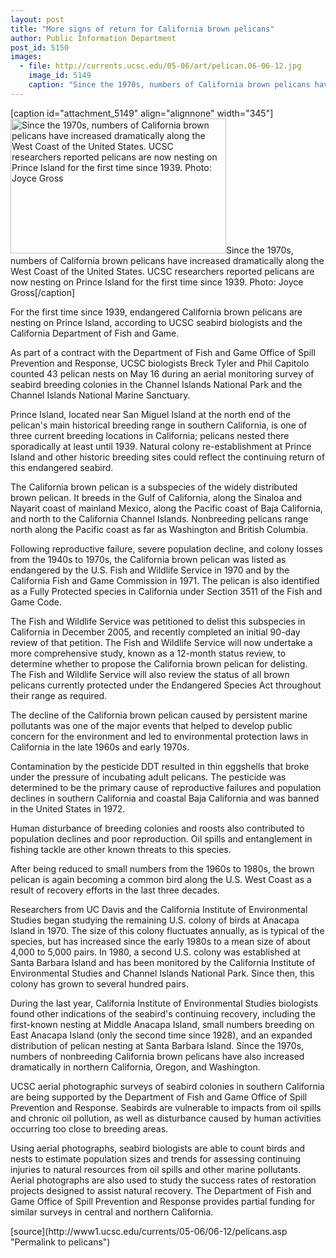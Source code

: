 ```yaml
---
layout: post
title: "More signs of return for California brown pelicans"
author: Public Information Department
post_id: 5150
images:
  - file: http://currents.ucsc.edu/05-06/art/pelican.06-06-12.jpg
    image_id: 5149
    caption: "Since the 1970s, numbers of California brown pelicans have increased dramatically along the West Coast of the United States. UCSC researchers reported pelicans are now nesting on Prince Island for the first time since 1939. Photo: Joyce Gross"
---
```


[caption id="attachment_5149" align="alignnone" width="345"]<a href="http://localhost/mysite/wp-content/uploads/2006/06/pelican.06-06-12.jpg"><img class="size-full wp-image-5149" src="http://localhost/mysite/wp-content/uploads/2006/06/pelican.06-06-12.jpg" alt="Since the 1970s, numbers of California brown pelicans have increased dramatically along the West Coast of the United States. UCSC researchers reported pelicans are now nesting on Prince Island for the first time since 1939. Photo: Joyce Gross" width="345" height="216" /></a>Since the 1970s, numbers of California brown pelicans have increased dramatically along the West Coast of the United States. UCSC researchers reported pelicans are now nesting on Prince Island for the first time since 1939. Photo: Joyce Gross[/caption]
<a name="content" id="content"></a>
<p>
  For the first time since 1939, endangered California brown pelicans are nesting on Prince Island, according to UCSC seabird biologists and the California Department of Fish and Game.
</p>
<p>
  As part of a contract with the Department of Fish and Game Office of Spill Prevention and Response, UCSC biologists Breck Tyler and Phil Capitolo counted 43 pelican nests on May 16 during an aerial monitoring survey of seabird breeding colonies in the Channel Islands National Park and the Channel Islands National Marine Sanctuary.
</p>
<p>
  Prince Island, located near San Miguel Island at the north end of the pelican's main historical breeding range in southern California, is one of three current breeding locations in California; pelicans nested there sporadically at least until 1939. Natural colony re-establishment at Prince Island and other historic breeding sites could reflect the continuing return of this endangered seabird.
</p>
<p>
  The California brown pelican is a subspecies of the widely distributed brown pelican. It breeds in the Gulf of California, along the Sinaloa and Nayarit coast of mainland Mexico, along the Pacific coast of Baja California, and north to the California Channel Islands. Nonbreeding pelicans range north along the Pacific coast as far as Washington and British Columbia.
</p>
<p>
  Following reproductive failure, severe population decline, and colony losses from the 1940s to 1970s, the California brown pelican was listed as endangered by the U.S. Fish and Wildlife Service in 1970 and by the California Fish and Game Commission in 1971. The pelican is also identified as a Fully Protected species in California under Section 3511 of the Fish and Game Code.
</p>
<p>
  The Fish and Wildlife Service was petitioned to delist this subspecies in California in December 2005, and recently completed an initial 90-day review of that petition. The Fish and Wildlife Service will now undertake a more comprehensive study, known as a 12-month status review, to determine whether to propose the California brown pelican for delisting. The Fish and Wildlife Service will also review the status of all brown pelicans currently protected under the Endangered Species Act throughout their range as required.
</p>
<p>
  The decline of the California brown pelican caused by persistent marine pollutants was one of the major events that helped to develop public concern for the environment and led to environmental protection laws in California in the late 1960s and early 1970s.
</p>
<p>
  Contamination by the pesticide DDT resulted in thin eggshells that broke under the pressure of incubating adult pelicans. The pesticide was determined to be the primary cause of reproductive failures and population declines in southern California and coastal Baja California and was banned in the United States in 1972.
</p>
<p>
  Human disturbance of breeding colonies and roosts also contributed to population declines and poor reproduction. Oil spills and entanglement in fishing tackle are other known threats to this species.
</p>
<p>
  After being reduced to small numbers from the 1960s to 1980s, the brown pelican is again becoming a common bird along the U.S. West Coast as a result of recovery efforts in the last three decades.
</p>
<p>
  Researchers from UC Davis and the California Institute of Environmental Studies began studying the remaining U.S. colony of birds at Anacapa Island in 1970. The size of this colony fluctuates annually, as is typical of the species, but has increased since the early 1980s to a mean size of about 4,000 to 5,000 pairs. In 1980, a second U.S. colony was established at Santa Barbara Island and has been monitored by the California Institute of Environmental Studies and Channel Islands National Park. Since then, this colony has grown to several hundred pairs.
</p>
<p>
  During the last year, California Institute of Environmental Studies biologists found other indications of the seabird's continuing recovery, including the first-known nesting at Middle Anacapa Island, small numbers breeding on East Anacapa Island (only the second time since 1928), and an expanded distribution of pelican nesting at Santa Barbara Island. Since the 1970s, numbers of nonbreeding California brown pelicans have also increased dramatically in northern California, Oregon, and Washington.
</p>
<p>
  UCSC aerial photographic surveys of seabird colonies in southern California are being supported by the Department of Fish and Game Office of Spill Prevention and Response. Seabirds are vulnerable to impacts from oil spills and chronic oil pollution, as well as disturbance caused by human activities occurring too close to breeding areas.
</p>
<p>
  Using aerial photographs, seabird biologists are able to count birds and nests to estimate population sizes and trends for assessing continuing injuries to natural resources from oil spills and other marine pollutants. Aerial photographs are also used to study the success rates of restoration projects designed to assist natural recovery. The Department of Fish and Game Office of Spill Prevention and Response provides partial funding for similar surveys in central and northern California.
</p>
[source](http://www1.ucsc.edu/currents/05-06/06-12/pelicans.asp "Permalink to pelicans")
